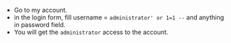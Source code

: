 - Go to my account.
- in the login form, fill username = `administrator' or 1=1 --` and anything in password field. 
- You will get the `administrator` access to the account. 
 
